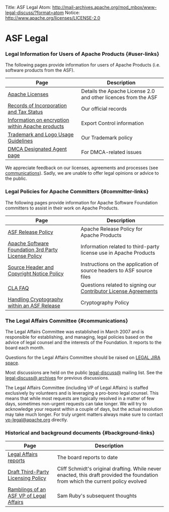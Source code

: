 Title: ASF Legal
Atom: http://mail-archives.apache.org/mod_mbox/www-legal-discuss/?format=atom
Notice: http://www.apache.org/licenses/LICENSE-2.0

# ASF Legal #


### Legal Information for Users of Apache Products  {#user-links}

The following pages provide information for users of Apache Products (i.e. software products from the ASF).

| Page | Description |
| ---- | ----------- |
| [Apache Licenses](/licenses/) | Details the Apache License 2.0 and other licences from the ASF |
| [Records of Incorporation and Tax Status](/foundation/records/) | Our official records |
| [Information on encryption within Apache products](/licenses/exports/)  | Export Control information |
| [Trademark and Logo Usage Guidelines](/foundation/marks/)  | Our Trademark policy |
| [DMCA Designated Agent page](/legal/dmca) | For DMCA-related issues |

We appreciate feedback on our licenses, agreements and processes (see [communications](#communications)). Sadly, we are unable to offer legal opinions or advice to the public. 


### Legal Policies for Apache Committers  {#committer-links}

The following pages provide information for Apache Software Foundation committers to assist in their work on Apache Products.  

| Page | Description |
| ---- | ----------- |
| [ASF Release Policy](/legal/release-policy.html) | Apache Release Policy for Apache Products |
| [Apache Software Foundation 3rd Party License Policy](/legal/resolved.html) | Information related to third-party license use in Apache Products |
| [Source Header and Copyright Notice Policy](/legal/src-headers.html) | Instructions on the application of source headers to ASF source files |
| [CLA FAQ](/foundation/license-FAQ.html) | Questions related to signing our [Contributor License Agreements](/licenses/#clas) |
| [Handling Cryptography within an ASF Release](/dev/crypto.html) | Cryptography Policy |


### The Legal Affairs Committee  {#communications}

The Legal Affairs Committee was established in March 2007 and is responsible for establishing, and managing, 
legal policies based on the advice of legal counsel and the interests of the Foundation. It reports to the board each month. 

Questions for the Legal Affairs Committee should be raised on 
[LEGAL JIRA space](https://issues.apache.org/jira/browse/LEGAL).

Most discussions are held on the public 
[legal-discuss@](http://www.apache.org/foundation/mailinglists.html#foundation-legal)
mailing list. See the [legal-discuss@
archives](http://mail-archives.apache.org/mod_mbox/www-legal-discuss/) 
for previous discussions.

The Legal Affairs Committee (including VP of Legal Affairs) is staffed exclusively by volunteers 
and is leveraging a pro-bono legal counsel. This means that while most requests are typically 
resolved in a matter of few days, sometimes non-urgent requests can take longer. We will try 
to acknowledge your request within a couple of days, but the actual resolution may take
much longer. For truly urgent matters always make sure to contact vp-legal@apache.org directly.


### Historical and background documents  {#background-links}

| Page | Description |
| ---- | ----------- |
| [Legal Affairs reports](https://whimsy.apache.org/board/minutes/Legal_Affairs.html) | The board reports to date |
| [Draft Third-Party Licensing Policy](https://svn.apache.org/repos/asf/infrastructure/site/trunk/archive/legal/3party.mdtext) | Cliff Schmidt's original drafting. While never enacted, this draft provided the foundation from which the current policy evolved |
| [Ramblings of an ASF VP of Legal Affairs](/legal/ramblings.html) | Sam Ruby's subsequent thoughts |
